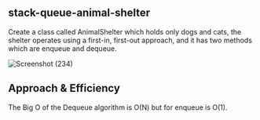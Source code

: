 ## stack-queue-animal-shelter

Create a class called AnimalShelter which holds only dogs and cats, the shelter operates using a first-in, first-out approach, and it has two methods which are enqueue and dequeue.

![Screenshot (234)](https://user-images.githubusercontent.com/98957434/164361320-9de51331-d510-4bae-aeb9-416fdcfe0ebb.png)



## Approach & Efficiency

The Big O of the Dequeue algorithm is O(N) but for enqueue is O(1).